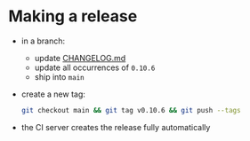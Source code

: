 # Making a release

- in a branch:
  - update [CHANGELOG.md](../CHANGELOG.md)
  - update all occurrences of `0.10.6`
  - ship into `main`
- create a new tag:

  ```bash
  git checkout main && git tag v0.10.6 && git push --tags
  ```
- the CI server creates the release fully automatically
